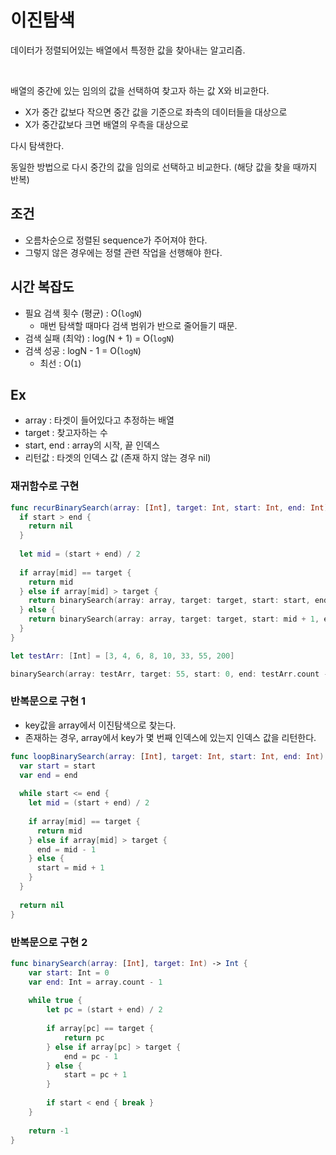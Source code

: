 # 이진탐색

데이터가 정렬되어있는 배열에서 특정한 값을 찾아내는 알고리즘.  

</br>

배열의 중간에 있는 임의의 값을 선택하여 찾고자 하는 값 X와 비교한다.
- X가 중간 값보다 작으면 중간 값을 기준으로 좌측의 데이터들을 대상으로 
- X가 중간값보다 크면 배열의 우측을 대상으로 

다시 탐색한다.

동일한 방법으로 다시 중간의 값을 임의로 선택하고 비교한다. (해당 값을 찾을 때까지 반복)

## 조건
- 오름차순으로 정렬된 sequence가 주어져야 한다. 
- 그렇지 않은 경우에는 정렬 관련 작업을 선행해야 한다.

## 시간 복잡도
- 필요 검색 횟수 (평균) : O(`logN`)
  - 매번 탐색할 때마다 검색 범위가 반으로 줄어들기 때문.
- 검색 실패 (최악) : log(N + 1) = O(`logN`)
- 검색 성공 : logN - 1 = O(`logN`)
  - 최선 : O(`1`)

## Ex
- array : 타겟이 들어있다고 추정하는 배열
- target : 찾고자하는 수
- start, end : array의 시작, 끝 인덱스
- 리턴값 : 타겟의 인덱스 값 (존재 하지 않는 경우 nil)

### 재귀함수로 구현
```swift
func recurBinarySearch(array: [Int], target: Int, start: Int, end: Int) -> Int? {
  if start > end {
    return nil
  }
  
  let mid = (start + end) / 2
  
  if array[mid] == target {
    return mid
  } else if array[mid] > target {
    return binarySearch(array: array, target: target, start: start, end: mid - 1)
  } else {
    return binarySearch(array: array, target: target, start: mid + 1, end: end)
  }
}

let testArr: [Int] = [3, 4, 6, 8, 10, 33, 55, 200]

binarySearch(array: testArr, target: 55, start: 0, end: testArr.count - 1) // 6

```

### 반복문으로 구현 1
- key값을 array에서 이진탐색으로 찾는다. 
- 존재하는 경우, array에서 key가 몇 번째 인덱스에 있는지 인덱스 값을 리턴한다.

```swift
func loopBinarySearch(array: [Int], target: Int, start: Int, end: Int) -> Int? {
  var start = start
  var end = end
  
  while start <= end {
    let mid = (start + end) / 2
    
    if array[mid] == target {
      return mid
    } else if array[mid] > target {
      end = mid - 1
    } else {
      start = mid + 1
    }
  }
  
  return nil
}
```

### 반복문으로 구현 2
```swift
func binarySearch(array: [Int], target: Int) -> Int {
    var start: Int = 0
    var end: Int = array.count - 1
    
    while true {
        let pc = (start + end) / 2
        
        if array[pc] == target {
            return pc
        } else if array[pc] > target {
            end = pc - 1
        } else {
            start = pc + 1
        }
        
        if start < end { break }
    }
    
    return -1
}
```
